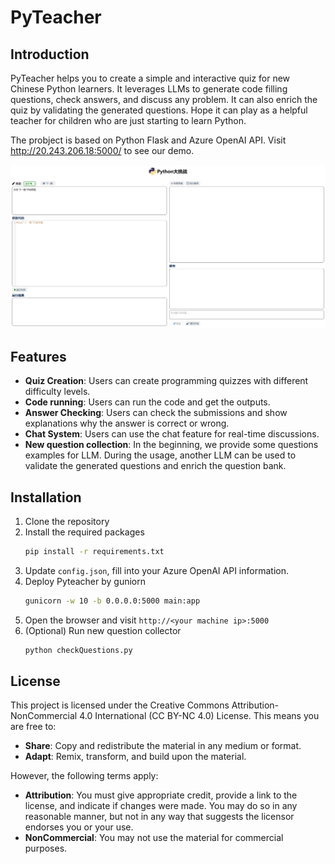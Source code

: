 # PyTeacher
## Introduction
PyTeacher helps you to create a simple and interactive quiz for new Chinese Python learners. It leverages LLMs to generate code filling questions, check answers, and discuss any problem. It can also enrich the quiz by validating the generated questions. Hope it can play as a helpful teacher for children who are just starting to learn Python. 

The probject is based on Python Flask and Azure OpenAI API. Visit http://20.243.206.18:5000/ to see our demo.

![Screenshot.png](Screenshot.png)

## Features
- **Quiz Creation**: Users can create programming quizzes with different difficulty levels.
- **Code running**: Users can run the code and get the outputs. 
- **Answer Checking**: Users can check the submissions and show explanations why the answer is correct or wrong.
- **Chat System**: Users can use the chat feature for real-time discussions.
- **New question collection**: In the beginning, we provide some questions examples for LLM. During the usage, another LLM can be used to validate the generated questions and enrich the question bank.

## Installation
1. Clone the repository
2. Install the required packages
    ```bash
    pip install -r requirements.txt
    ```
3. Update ```config.json```, fill into your Azure OpenAI API information.
4. Deploy Pyteacher by guniorn
    ```bash
    gunicorn -w 10 -b 0.0.0.0:5000 main:app
    ```
5. Open the browser and visit `http://<your machine ip>:5000`
6. (Optional) Run new question collector
    ```bash
    python checkQuestions.py
    ```

## License
This project is licensed under the Creative Commons Attribution-NonCommercial 4.0 International (CC BY-NC 4.0) License. This means you are free to:
- **Share**: Copy and redistribute the material in any medium or format.
- **Adapt**: Remix, transform, and build upon the material.

However, the following terms apply:
- **Attribution**: You must give appropriate credit, provide a link to the license, and indicate if changes were made. You may do so in any reasonable manner, but not in any way that suggests the licensor endorses you or your use.
- **NonCommercial**: You may not use the material for commercial purposes.
